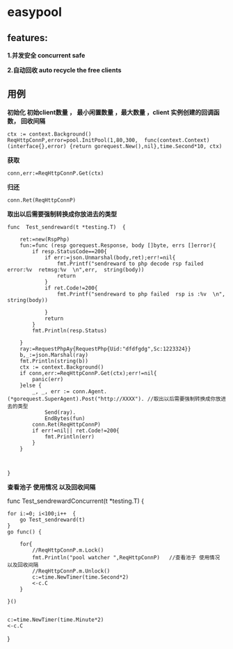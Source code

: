 # easypool


## features:

**1.并发安全  concurrent safe**

**2.自动回收  auto recycle the free clients**



## 用例

**初始化  初始client数量 ， 最小闲置数量 ，最大数量 ，client 实例创建的回调函数， 回收间隔**

```
ctx := context.Background()
ReqHttpConnP,error=pool.InitPool(1,80,300,  func(context.Context) (interface{},error) {return gorequest.New(),nil},time.Second*10, ctx)  
```

**获取**
```
conn,err:=ReqHttpConnP.Get(ctx)
```

**归还**
```
conn.Ret(ReqHttpConnP)
```





**取出以后需要强制转换成你放进去的类型**


```
func  Test_sendreward(t *testing.T)  {

	ret:=new(RspPhp)
	fun:=func (resp gorequest.Response, body []byte, errs []error){
		if resp.StatusCode==200{
			if err:=json.Unmarshal(body,ret);err!=nil{
				fmt.Printf("sendreward to php decode rsp failed error:%v  retmsg:%v  \n",err,  string(body))
				return
			}
			if ret.Code!=200{
				fmt.Printf("sendreward to php failed  rsp is :%v  \n", string(body))

			}
			return
		}
		fmt.Println(resp.Status)

	}
	ray:=RequestPhpAy{RequestPhp{Uid:"dfdfgdg",Sc:1223324}}
	b,_:=json.Marshal(ray)
	fmt.Println(string(b))
	ctx := context.Background()
	if conn,err:=ReqHttpConnP.Get(ctx);err!=nil{
		panic(err)
	}else {
		_, _, err := conn.Agent.(*gorequest.SuperAgent).Post("http://XXXX"). //取出以后需要强制转换成你放进去的类型
			Send(ray).
			EndBytes(fun)
		conn.Ret(ReqHttpConnP)
		if err!=nil|| ret.Code!=200{
			fmt.Println(err)
		}
	}



}
```



 **查看池子 使用情况 以及回收间隔**
 
func  Test_sendrewardConcurrent(t *testing.T)  {

	for i:=0; i<100;i++  {
		go Test_sendreward(t)
	}
	go func() {

		for{
			//ReqHttpConnP.m.Lock()
			fmt.Println("pool watcher ",ReqHttpConnP)   //查看池子 使用情况 以及回收间隔
			//ReqHttpConnP.m.Unlock()
			c:=time.NewTimer(time.Second*2)
			<-c.C
		}

	}()


	c:=time.NewTimer(time.Minute*2)
	<-c.C
}
```
